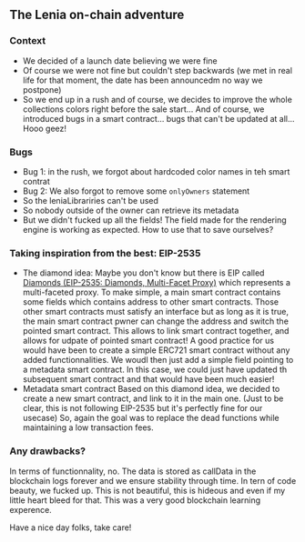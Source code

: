## The Lenia on-chain adventure

### Context
- We decided of a launch date believing we were fine
- Of course we were not fine but couldn't step backwards (we met in real life for that moment, the date has been announcedm no way we postpone)
- So we end up in a rush and of course, we decides to improve the whole collections colors right before the sale start... And of course, we introduced bugs in a smart contract... bugs that can't be updated at all... Hooo geez!

### Bugs
- Bug 1: in the rush, we forgot about hardcoded color names in teh smart contrat
- Bug 2: We also forgot to remove some `onlyOwners` statement
- So the leniaLibrariries can't be used
- So nobody outside of the owner can retrieve its metadata
- But we didn't fucked up all the fields! The field made for the rendering engine is working as expected. How to use that to save ourselves?

### Taking inspiration from the best: EIP-2535
- The diamond idea: Maybe you don't know but there is EIP called [Diamonds (EIP-2535: Diamonds, Multi-Facet Proxy)](https://eips.ethereum.org/EIPS/eip-2535) which represents a multi-faceted proxy. To make simple, a main smart contract contains some fields which contains address to other smart contracts.
Those other smart contracts must satisfy an interface but as long as it is true, the main smart contract pwner can change the address and switch the pointed smart contract.
This allows to link smart contract together, and allows for udpate of pointed smart contract!
A good practice for us would have been to create a simple ERC721 smart contract without any added functionnalities. We woudl then just add a simple field pointing to a metadata smart contract.
In this case, we could just have updated th subsequent smart contract and that would have been much easier!
- Metadata smart contract
Based on this diamond idea, we decided to create a new smart contract, and link to it in the main one. (Just to be clear, this is not following EIP-2535 but it's perfectly fine for our usecase)
So, again the goal was to replace the dead functions while maintaining a low transaction fees. 

### Any drawbacks?
In terms of functionnality, no. The data is stored as callData in the blockchain logs forever and we ensure stability through time.
In tern of code beauty, we fucked up. This is not beautiful, this is hideous and even if my little heart bleed for that. This was a very good blockchain learning experence.

Have a nice day folks, take care!